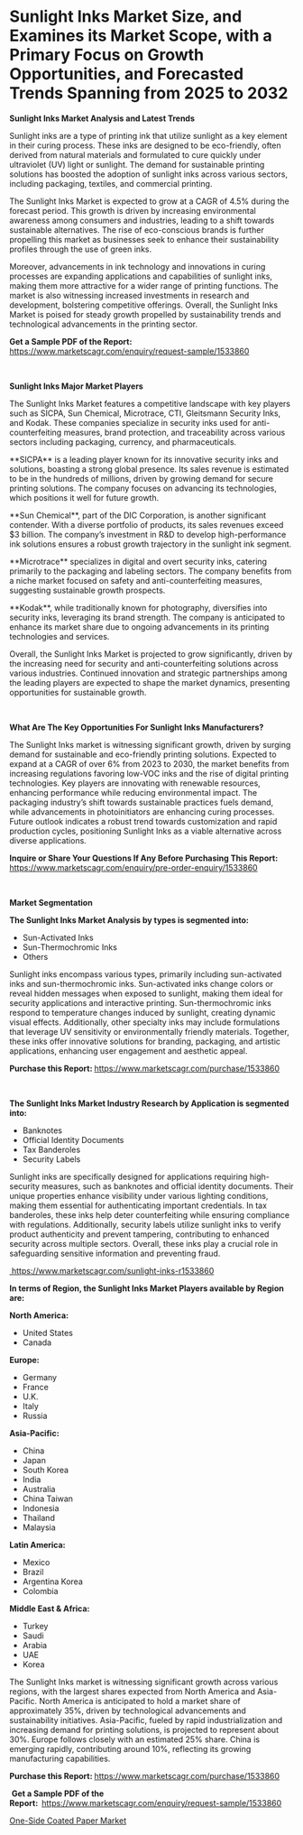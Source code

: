 <p><h1>Sunlight Inks Market Size, and Examines its Market Scope, with a Primary Focus on Growth Opportunities, and Forecasted Trends Spanning from 2025 to 2032</h1></p><p><strong>Sunlight Inks Market Analysis and Latest Trends</strong></p>
<p><p>Sunlight inks are a type of printing ink that utilize sunlight as a key element in their curing process. These inks are designed to be eco-friendly, often derived from natural materials and formulated to cure quickly under ultraviolet (UV) light or sunlight. The demand for sustainable printing solutions has boosted the adoption of sunlight inks across various sectors, including packaging, textiles, and commercial printing.</p><p>The Sunlight Inks Market is expected to grow at a CAGR of 4.5% during the forecast period. This growth is driven by increasing environmental awareness among consumers and industries, leading to a shift towards sustainable alternatives. The rise of eco-conscious brands is further propelling this market as businesses seek to enhance their sustainability profiles through the use of green inks.</p><p>Moreover, advancements in ink technology and innovations in curing processes are expanding applications and capabilities of sunlight inks, making them more attractive for a wider range of printing functions. The market is also witnessing increased investments in research and development, bolstering competitive offerings. Overall, the Sunlight Inks Market is poised for steady growth propelled by sustainability trends and technological advancements in the printing sector.</p></p>
<p><strong>Get a Sample PDF of the Report:&nbsp;</strong> <a href="https://www.marketscagr.com/enquiry/request-sample/1533860?utm_campaign=2138&utm_medium=2&utm_source=Github&utm_content=ia&utm_term=02042025&utm_id=sunlight-inks">https://www.marketscagr.com/enquiry/request-sample/1533860</a></p>
<p>&nbsp;</p>
<p><strong>Sunlight Inks Major Market Players</strong></p>
<p><p>The Sunlight Inks Market features a competitive landscape with key players such as SICPA, Sun Chemical, Microtrace, CTI, Gleitsmann Security Inks, and Kodak. These companies specialize in security inks used for anti-counterfeiting measures, brand protection, and traceability across various sectors including packaging, currency, and pharmaceuticals.</p><p>**SICPA** is a leading player known for its innovative security inks and solutions, boasting a strong global presence. Its sales revenue is estimated to be in the hundreds of millions, driven by growing demand for secure printing solutions. The company focuses on advancing its technologies, which positions it well for future growth.</p><p>**Sun Chemical**, part of the DIC Corporation, is another significant contender. With a diverse portfolio of products, its sales revenues exceed $3 billion. The company’s investment in R&D to develop high-performance ink solutions ensures a robust growth trajectory in the sunlight ink segment.</p><p>**Microtrace** specializes in digital and overt security inks, catering primarily to the packaging and labeling sectors. The company benefits from a niche market focused on safety and anti-counterfeiting measures, suggesting sustainable growth prospects.</p><p>**Kodak**, while traditionally known for photography, diversifies into security inks, leveraging its brand strength. The company is anticipated to enhance its market share due to ongoing advancements in its printing technologies and services.</p><p>Overall, the Sunlight Inks Market is projected to grow significantly, driven by the increasing need for security and anti-counterfeiting solutions across various industries. Continued innovation and strategic partnerships among the leading players are expected to shape the market dynamics, presenting opportunities for sustainable growth.</p></p>
<p>&nbsp;</p>
<p><strong>What Are The Key Opportunities For Sunlight Inks Manufacturers?</strong></p>
<p><p>The Sunlight Inks market is witnessing significant growth, driven by surging demand for sustainable and eco-friendly printing solutions. Expected to expand at a CAGR of over 6% from 2023 to 2030, the market benefits from increasing regulations favoring low-VOC inks and the rise of digital printing technologies. Key players are innovating with renewable resources, enhancing performance while reducing environmental impact. The packaging industry’s shift towards sustainable practices fuels demand, while advancements in photoinitiators are enhancing curing processes. Future outlook indicates a robust trend towards customization and rapid production cycles, positioning Sunlight Inks as a viable alternative across diverse applications.</p></p>
<p><strong>Inquire or Share Your Questions If Any Before Purchasing This Report:</strong> <a href="https://www.marketscagr.com/enquiry/pre-order-enquiry/1533860?utm_campaign=2138&utm_medium=2&utm_source=Github&utm_content=ia&utm_term=02042025&utm_id=sunlight-inks">https://www.marketscagr.com/enquiry/pre-order-enquiry/1533860</a></p>
<p>&nbsp;</p>
<p><strong>Market Segmentation</strong></p>
<p><strong>The Sunlight Inks Market Analysis by types is segmented into:</strong></p>
<p><ul><li>Sun-Activated Inks</li><li>Sun-Thermochromic Inks</li><li>Others</li></ul></p>
<p><p>Sunlight inks encompass various types, primarily including sun-activated inks and sun-thermochromic inks. Sun-activated inks change colors or reveal hidden messages when exposed to sunlight, making them ideal for security applications and interactive printing. Sun-thermochromic inks respond to temperature changes induced by sunlight, creating dynamic visual effects. Additionally, other specialty inks may include formulations that leverage UV sensitivity or environmentally friendly materials. Together, these inks offer innovative solutions for branding, packaging, and artistic applications, enhancing user engagement and aesthetic appeal.</p></p>
<p><strong>Purchase this Report:&nbsp;</strong><a href="https://www.marketscagr.com/purchase/1533860?utm_campaign=2138&utm_medium=2&utm_source=Github&utm_content=ia&utm_term=02042025&utm_id=sunlight-inks">https://www.marketscagr.com/purchase/1533860</a></p>
<p>&nbsp;</p>
<p><strong>The Sunlight Inks Market Industry Research by Application is segmented into:</strong></p>
<p><ul><li>Banknotes</li><li>Official Identity Documents</li><li>Tax Banderoles</li><li>Security Labels</li></ul></p>
<p><p>Sunlight inks are specifically designed for applications requiring high-security measures, such as banknotes and official identity documents. Their unique properties enhance visibility under various lighting conditions, making them essential for authenticating important credentials. In tax banderoles, these inks help deter counterfeiting while ensuring compliance with regulations. Additionally, security labels utilize sunlight inks to verify product authenticity and prevent tampering, contributing to enhanced security across multiple sectors. Overall, these inks play a crucial role in safeguarding sensitive information and preventing fraud.</p></p>
<p><a href="https://www.marketscagr.com/sunlight-inks-r1533860?utm_campaign=2138&utm_medium=2&utm_source=Github&utm_content=ia&utm_term=02042025&utm_id=sunlight-inks">&nbsp;https://www.marketscagr.com/sunlight-inks-r1533860</a></p>
<p><strong>In terms of Region, the Sunlight Inks Market Players available by Region are:</strong></p>
<p>
    <p> <strong> North America: </strong>
        <ul>
            <li>United States</li>
            <li>Canada</li>
        </ul>
        </p> 
    <p> <strong> Europe: </strong>
        <ul>
            <li>Germany</li>
            <li>France</li>
            <li>U.K.</li>
            <li>Italy</li>
            <li>Russia</li>
        </ul>
        </p> 
    <p> <strong> Asia-Pacific: </strong>
        <ul>
            <li>China</li>
            <li>Japan</li>
            <li>South Korea</li>
            <li>India</li>
            <li>Australia</li>
            <li>China Taiwan</li>
            <li>Indonesia</li>
            <li>Thailand</li>
            <li>Malaysia</li>
        </ul>
        </p> 
    <p> <strong> Latin America: </strong>
        <ul>
            <li>Mexico</li>
            <li>Brazil</li>
            <li>Argentina Korea</li>
            <li>Colombia</li>
        </ul>
        </p> 
    <p> <strong> Middle East & Africa: </strong>
        <ul>
            <li>Turkey</li>
            <li>Saudi</li>
            <li>Arabia</li>
            <li>UAE</li>
            <li>Korea</li>
        </ul>
    </p>
    </p>
<p><p>The Sunlight Inks market is witnessing significant growth across various regions, with the largest shares expected from North America and Asia-Pacific. North America is anticipated to hold a market share of approximately 35%, driven by technological advancements and sustainability initiatives. Asia-Pacific, fueled by rapid industrialization and increasing demand for printing solutions, is projected to represent about 30%. Europe follows closely with an estimated 25% share. China is emerging rapidly, contributing around 10%, reflecting its growing manufacturing capabilities.</p></p>
<p><strong>Purchase this Report: </strong><a href="https://www.marketscagr.com/purchase/1533860?utm_campaign=2138&utm_medium=2&utm_source=Github&utm_content=ia&utm_term=02042025&utm_id=sunlight-inks">https://www.marketscagr.com/purchase/1533860</a></p>
<p>&nbsp;<strong>Get a Sample PDF of the Report:&nbsp;&nbsp;</strong><a href="https://www.marketscagr.com/enquiry/request-sample/1533860?utm_campaign=2138&utm_medium=2&utm_source=Github&utm_content=ia&utm_term=02042025&utm_id=sunlight-inks">https://www.marketscagr.com/enquiry/request-sample/1533860</a></p>
<p><strong></strong></p>
<p><p><a href="https://github.com/joannesouthgate/Market-Research-Report-List-6/blob/main/one-side-coated-paper-market.md?utm_campaign=2138&utm_medium=2&utm_source=Github&utm_content=ia&utm_term=02042025&utm_id=sunlight-inks">One-Side Coated Paper Market</a></p></p>